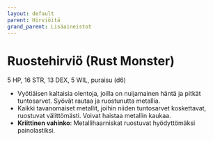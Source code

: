 ```yaml
---
layout: default
parent: Hirviöitä
grand_parent: Lisäaineistot
---
```


# Ruostehirviö (Rust Monster)

5 HP, 16 STR, 13 DEX, 5 WIL, puraisu (d6)

- Vyötiäisen kaltaisia olentoja, joilla on nuijamainen häntä ja pitkät tuntosarvet. Syövät rautaa ja ruostunutta metallia.
- Kaikki tavanomaiset metallit, joihin niiden tuntosarvet koskettavat, ruostuvat välittömästi. Voivat haistaa metallin kaukaa.
- **Kriittinen vahinko**: Metallihaarniskat ruostuvat hyödyttömäksi painolastiksi.